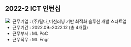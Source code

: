 ## 2022-2 ICT 인턴십
<img src='https://user-images.githubusercontent.com/86222332/209913549-4ebfd045-700b-4c75-9975-077a57f14390.png' align='left'>  

- 근무기업 : (주)틸다_머신러닝 기반 최적화 솔루션 개발 스타트업
- 근무기간 : 2022.09~2022.12 (총 4개월)
- 근무부서 : ML PoC
- 근무직무 : ML Engr
